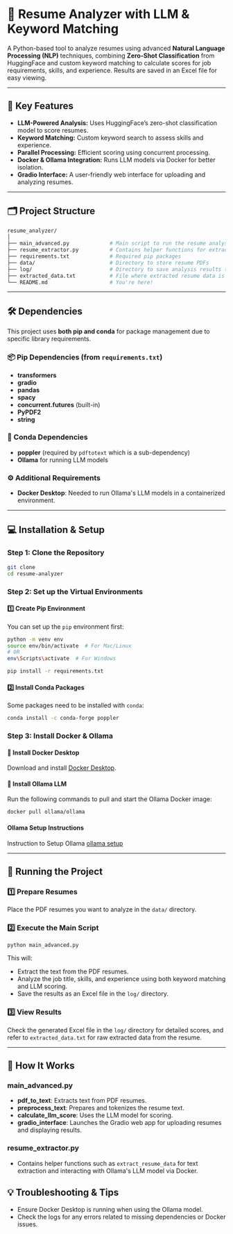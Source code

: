 
# 🚀 Resume Analyzer with LLM & Keyword Matching

A Python-based tool to analyze resumes using advanced **Natural Language Processing (NLP)** techniques, combining **Zero-Shot Classification** from HuggingFace and custom keyword matching to calculate scores for job requirements, skills, and experience. Results are saved in an Excel file for easy viewing.

---

## 🎯 Key Features
- **LLM-Powered Analysis:** Uses HuggingFace’s zero-shot classification model to score resumes.
- **Keyword Matching:** Custom keyword search to assess skills and experience.
- **Parallel Processing:** Efficient scoring using concurrent processing.
- **Docker & Ollama Integration:** Runs LLM models via Docker for better isolation.
- **Gradio Interface:** A user-friendly web interface for uploading and analyzing resumes.

---

## 🗂️ Project Structure

```bash
resume_analyzer/
│
├── main_advanced.py             # Main script to run the resume analysis
├── resume_extractor.py          # Contains helper functions for extracting data
├── requirements.txt             # Required pip packages
├── data/                        # Directory to store resume PDFs
├── log/                         # Directory to save analysis results (Excel files)
├── extracted_data.txt           # File where extracted resume data is saved
└── README.md                    # You're here!
```

---

## 🛠️ Dependencies

This project uses **both pip and conda** for package management due to specific library requirements.

### 📦 Pip Dependencies (from `requirements.txt`)
- **transformers**
- **gradio**
- **pandas**
- **spacy**
- **concurrent.futures** (built-in)
- **PyPDF2**
- **string**

### 🐍 Conda Dependencies
- **poppler** (required by `pdftotext` which is a sub-dependency)
- **Ollama** for running LLM models

### ⚙️ Additional Requirements
- **Docker Desktop**: Needed to run Ollama's LLM models in a containerized environment.

---

## 💻 Installation & Setup

### Step 1: Clone the Repository
```bash
git clone 
cd resume-analyzer
```

### Step 2: Set up the Virtual Environments

#### 1️⃣ Create Pip Environment
You can set up the `pip` environment first:
```bash
python -m venv env
source env/bin/activate  # For Mac/Linux
# OR
env\Scripts\activate  # For Windows

pip install -r requirements.txt
```

#### 2️⃣ Install Conda Packages
Some packages need to be installed with `conda`:
```bash
conda install -c conda-forge poppler
```

### Step 3: Install Docker & Ollama

#### 🐋 Install Docker Desktop
Download and install [Docker Desktop](https://www.docker.com/products/docker-desktop).

#### 🧠 Install Ollama LLM
Run the following commands to pull and start the Ollama Docker image:
```bash
docker pull ollama/ollama
```
#### Ollama Setup Instructions
Instruction to Setup Ollama [ollama setup](https://hub.docker.com/r/ollama/ollama)

---

## 🚀 Running the Project

### 1️⃣ Prepare Resumes

Place the PDF resumes you want to analyze in the `data/` directory.

### 2️⃣ Execute the Main Script

```bash
python main_advanced.py
```

This will:
- Extract the text from the PDF resumes.
- Analyze the job title, skills, and experience using both keyword matching and LLM scoring.
- Save the results as an Excel file in the `log/` directory.

### 3️⃣ View Results

Check the generated Excel file in the `log/` directory for detailed scores, and refer to `extracted_data.txt` for raw extracted data from the resume.

---

## 📝 How It Works

### main_advanced.py
- **pdf_to_text**: Extracts text from PDF resumes.
- **preprocess_text**: Prepares and tokenizes the resume text.
- **calculate_llm_score**: Uses the LLM model for scoring.
- **gradio_interface**: Launches the Gradio web app for uploading resumes and displaying results.

### resume_extractor.py
- Contains helper functions such as `extract_resume_data` for text extraction and interacting with Ollama's LLM model via Docker.

## 💡 Troubleshooting & Tips

- Ensure Docker Desktop is running when using the Ollama model.
- Check the logs for any errors related to missing dependencies or Docker issues.

